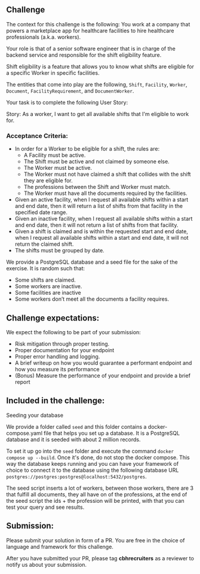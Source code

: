 ## Challenge 

The context for this challenge is the following: You work at a company that powers a marketplace app for healthcare facilities to hire healthcare professionals (a.k.a. workers).

Your role is that of a senior software engineer that is in charge of the backend service and responsible for the shift eligibility feature.
 
Shift eligibility is a feature that allows you to know what shifts are eligible for a specific Worker in specific facilities.

The entities that come into play are the following, `Shift`, `Facility`, `Worker`, `Document`, `FacilityRequirement`, and `DocumentWorker`.

Your task is to complete the following User Story:

Story: As a worker, I want to get all available shifts that I'm eligible to work for.  

### Acceptance Criteria:

 - In order for a Worker to be eligible for a shift, the rules are:
	 - A Facility must be active.
	 - The Shift must be active and not claimed by someone else.
	 - The Worker must be active.
	 - The Worker must not have claimed a shift that collides with the shift they are eligible for.
	 - The professions between the Shift and Worker must match.
	 - The Worker must have all the documents required by the facilities.
 - Given an active facility, when I request all available shifts within a start and end date, then it will return a list of shifts from that facility in the specified date range.
 - Given an inactive facility, when I request all available shifts within a start and end date, then it will not return a list of shifts from that facility.
 - Given a shift is claimed and is within the requested start and end date, when I request all available shifts within a start and end date, it will not return the claimed shift.
 - The shifts must be grouped by date.


We provide a PostgreSQL database and a seed file for the sake of the exercise. It is random such that:

 - Some shifts are claimed.
 - Some workers are inactive.
 - Some facilities are inactive
 - Some workers don’t meet all the documents a facility requires.


## Challenge expectations:

We expect the following to be part of your submission:

 - Risk mitigation through proper testing.
 - Proper documentation for your endpoint
 - Proper error handling and logging.
 - A brief writeup on how you would guarantee a performant endpoint and how you measure its performance
 - (Bonus) Measure the performance of your endpoint and provide a brief report


## Included in the challenge:
  
Seeding your database

We provide a folder called `seed` and this folder contains a docker-compose.yaml file that helps you set up a database. It is a PostgreSQL database and it is seeded with about 2 million records. 

To set it up go into the `seed` folder and execute the command `docker compose up --build`. Once it's done, do not stop the docker compose.  This way the database keeps running and you can have your framework of choice to connect it to the database using the following database URL `postgres://postgres:postgres@localhost:5432/postgres`.

The seed script inserts a lot of workers, between those workers, there are 3 that fulfill all documents, they all have on of the professions, at the end of the seed script the ids + the profession will be printed, with that you can test your query and see results.

## Submission:

Please submit your solution in form of a PR. You are free in the choice of language and framework for this challenge. 

After you have submitted your PR, please tag **cbhrecruiters** as a reviewer to notify us about your submission.
